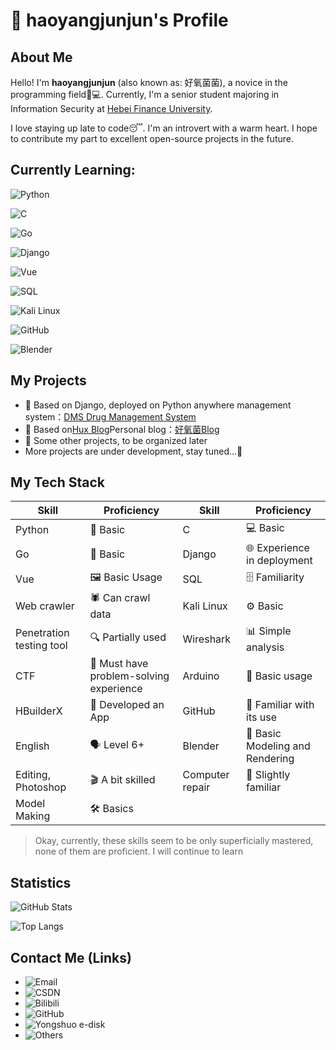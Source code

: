 # 👋 haoyangjunjun's Profile

## About Me

Hello! I'm **haoyangjunjun** (also known as: 好氧菌菌), a novice in the programming field👨💻. Currently, I'm a senior student majoring in Information Security at [Heb](https://www.hbfu.edu.cn/)[ei Fi](https://www.hbfu.edu.cn/)[nance](https://www.hbfu.edu.cn/)[ Univ](https://www.hbfu.edu.cn/)[ersit](https://www.hbfu.edu.cn/)[y](https://www.hbfu.edu.cn/).

I love staying up late to code😴. I'm an introvert with a warm heart. I hope to contribute my part to excellent open-source projects in the future.

## Currently Learning:



![Python](https://img.shields.io/badge/Python-3776AB?style=for-the-badge\&logo=python\&logoColor=white)  

![C](https://img.shields.io/badge/C-00599C?style=for-the-badge\&logo=c\&logoColor=white)  

![Go](https://img.shields.io/badge/Go-00ADD8?style=for-the-badge\&logo=go\&logoColor=white)  

![Django](https://img.shields.io/badge/Django-092E20?style=for-the-badge\&logo=django\&logoColor=white)  

![Vue](https://img.shields.io/badge/Vue.js-35495E?style=for-the-badge\&logo=vue.js\&logoColor=4FC08D)  

![SQL](https://img.shields.io/badge/SQL-003B57?style=for-the-badge\&logo=postgresql\&logoColor=white)  

![Kali Linux](https://img.shields.io/badge/Kali_Linux-557C94?style=for-the-badge\&logo=kali-linux\&logoColor=white)  

![GitHub](https://img.shields.io/badge/GitHub-100000?style=for-the-badge\&logo=github\&logoColor=white)  

![Blender](https://img.shields.io/badge/blender-%23F5792A.svg?style=for-the-badge\&logo=blender\&logoColor=white)  

## My Projects


- 💊  Based on Django, deployed on Python anywhere management system：[DMS Drug Management System](https://haoyangjun.pythonanywhere.com/)  
- 📕 Based on[Hux Blog](https://huangxuan.me)Personal blog：[好氧菌Blog](https://haoyangjunjun.github.io)  
- 📑 Some other projects, to be organized later
- More projects are under development, stay tuned...🚀

## My Tech Stack



| Skill         | Proficiency    | Skill         | Proficiency    |
| ---------- | ----------- | ---------- | ----------- |
| Python     | 🐍 Basic       | C          | 💻 Basic       |
| Go         | 🦫 Basic       | Django     | 🌐 Experience in deployment    |
| Vue        | 🖼️ Basic Usage    | SQL        | 🗄️ Familiarity |
| Web crawler | 🕷️ Can crawl data | Kali Linux | ⚙️ Basic |
| Penetration testing tool | 🔍 Partially used | Wireshark | 📊 Simple analysis |
| CTF        | 🚩 Must have problem-solving experience   | Arduino    | 🔌 Basic usage     |
| HBuilderX  | 📱 Developed an App | GitHub     | 🔄 Familiar with its use |
| English | 🗣️ Level 6+ | Blender | 🎨 Basic Modeling and Rendering |
| Editing, Photoshop | 🎬 A bit skilled | Computer repair | 🔧 Slightly familiar |
| Model Making       | 🛠️ Basics      |

> Okay, currently, these skills seem to be only superficially mastered, none of them are proficient. I will continue to learn

## Statistics



![GitHub Stats](https://github-readme-stats.vercel.app/api?username=haoyangjunjun\&show_icons=true\&theme=tokyonight)



![Top Langs](https://github-readme-stats.vercel.app/api/top-langs/?username=haoyangjunjun\&layout=compact)

## Contact Me (Links)

* ![Email](https://img.shields.io/badge/qq_mail-2535935376@qq.com-red?logo=gmail\&logoColor=white)
* ![CSDN](https://img.shields.io/badge/CSDN-haoyangjunjunjun-orange?logo=csdn\&logoColor=white)
* ![Bilibili](https://img.shields.io/badge/Bilibili-好氧菌菌-blue?\&logo=bilibili\&logoColor=white)
* ![GitHub](https://img.shields.io/badge/GitHub-haoyangjunjun-black?\&logo=github\&logoColor=white)
* ![Yongshuo e-disk](https://img.shields.io/badge/永硕e盘-无情的数据存储-green?)
* ![Others](https://img.shields.io/badge/Others-Secret-gray?\&logoColor=white)
